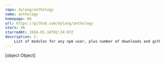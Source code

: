 ```yaml
---
repo: dylang/anthology
name: anthology
homepage: NA
url: https://github.com/dylang/anthology
stars: 46
starredAt: 2016-01-16T02:24:07Z
description: |-
    List of modules for any npm user, plus number of downloads and github stars.
---
```


[object Object]
